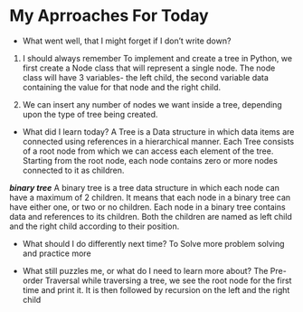 # My Aprroaches For Today


- What went well, that I might forget if I don’t write down?
1. I should always remember To implement and create a tree in Python, we first create a Node class that will represent a single node. The node class will have 3 variables- the left child, the second variable data containing the value for that node and the right child.

2.  We can insert any number of nodes we want inside a tree, depending upon the type of tree being created.

- What did I learn today?
A Tree is a Data structure in which data items are connected using references in a hierarchical manner. Each Tree consists of a root node from which we can access each element of the tree. Starting from the root node, each node contains zero or more nodes connected to it as children.

***binary tree***
A binary tree is a tree data structure in which each node can have a maximum of 2 children.  It means that each node in a binary tree can have either one, or two or no children. Each node in a binary tree contains data and references to its children. Both the children are named as left child and the right child according to their position. 

- What should I do differently next time?
To Solve more problem solving and practice more 

- What still puzzles me, or what do I need to learn more about?
The Pre-order Traversal while traversing a tree, we see the root node for the first time and print it. It is then followed by recursion on the left and the right child